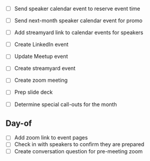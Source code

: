 - [ ] Send speaker calendar event to reserve event time
- [ ] Send next-month speaker calendar event for promo
- [ ] Add streamyard link to calendar events for speakers

- [ ] Create LinkedIn event
- [ ] Update Meetup event

- [ ] Create streamyard event
- [ ] Create zoom meeting

- [ ] Prep slide deck
- [ ] Determine special call-outs for the month

## Day-of
- [ ] Add zoom link to event pages
- [ ] Check in with speakers to confirm they are prepared
- [ ] Create conversation question for pre-meeting zoom
